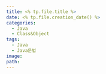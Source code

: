 ```yaml
---
title: <% tp.file.title %>
date: <% tp.file.creation_date() %>
categories:
  - Java
  - Class&Object
tags:
  - Java
  - Java문법
image: 
path:
---
```


